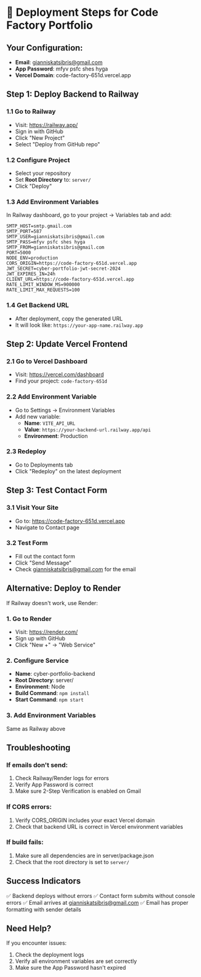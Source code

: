 # 🚀 Deployment Steps for Code Factory Portfolio

## Your Configuration:
- **Email**: gianniskatsibris@gmail.com
- **App Password**: mfyv psfc shes hyga
- **Vercel Domain**: code-factory-651d.vercel.app

## Step 1: Deploy Backend to Railway

### 1.1 Go to Railway
- Visit: https://railway.app/
- Sign in with GitHub
- Click "New Project"
- Select "Deploy from GitHub repo"

### 1.2 Configure Project
- Select your repository
- Set **Root Directory** to: `server/`
- Click "Deploy"

### 1.3 Add Environment Variables
In Railway dashboard, go to your project → Variables tab and add:

```env
SMTP_HOST=smtp.gmail.com
SMTP_PORT=587
SMTP_USER=gianniskatsibris@gmail.com
SMTP_PASS=mfyv psfc shes hyga
SMTP_FROM=gianniskatsibris@gmail.com
PORT=5000
NODE_ENV=production
CORS_ORIGIN=https://code-factory-651d.vercel.app
JWT_SECRET=cyber-portfolio-jwt-secret-2024
JWT_EXPIRES_IN=24h
CLIENT_URL=https://code-factory-651d.vercel.app
RATE_LIMIT_WINDOW_MS=900000
RATE_LIMIT_MAX_REQUESTS=100
```

### 1.4 Get Backend URL
- After deployment, copy the generated URL
- It will look like: `https://your-app-name.railway.app`

## Step 2: Update Vercel Frontend

### 2.1 Go to Vercel Dashboard
- Visit: https://vercel.com/dashboard
- Find your project: `code-factory-651d`

### 2.2 Add Environment Variable
- Go to Settings → Environment Variables
- Add new variable:
  - **Name**: `VITE_API_URL`
  - **Value**: `https://your-backend-url.railway.app/api`
  - **Environment**: Production

### 2.3 Redeploy
- Go to Deployments tab
- Click "Redeploy" on the latest deployment

## Step 3: Test Contact Form

### 3.1 Visit Your Site
- Go to: https://code-factory-651d.vercel.app
- Navigate to Contact page

### 3.2 Test Form
- Fill out the contact form
- Click "Send Message"
- Check gianniskatsibris@gmail.com for the email

## Alternative: Deploy to Render

If Railway doesn't work, use Render:

### 1. Go to Render
- Visit: https://render.com/
- Sign up with GitHub
- Click "New +" → "Web Service"

### 2. Configure Service
- **Name**: cyber-portfolio-backend
- **Root Directory**: server/
- **Environment**: Node
- **Build Command**: `npm install`
- **Start Command**: `npm start`

### 3. Add Environment Variables
Same as Railway above

## Troubleshooting

### If emails don't send:
1. Check Railway/Render logs for errors
2. Verify App Password is correct
3. Make sure 2-Step Verification is enabled on Gmail

### If CORS errors:
1. Verify CORS_ORIGIN includes your exact Vercel domain
2. Check that backend URL is correct in Vercel environment variables

### If build fails:
1. Make sure all dependencies are in server/package.json
2. Check that the root directory is set to `server/`

## Success Indicators

✅ Backend deploys without errors
✅ Contact form submits without console errors
✅ Email arrives at gianniskatsibris@gmail.com
✅ Email has proper formatting with sender details

## Need Help?

If you encounter issues:
1. Check the deployment logs
2. Verify all environment variables are set correctly
3. Make sure the App Password hasn't expired 